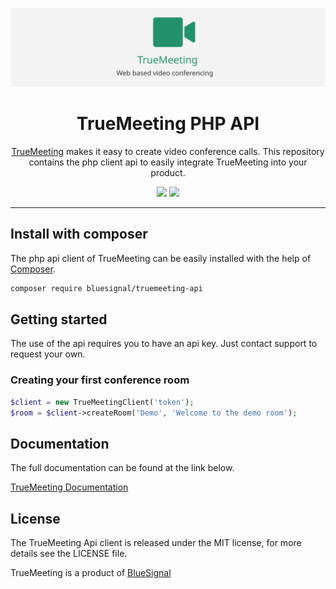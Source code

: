<p align="center">
  <img src="header.svg" alt="TrueMeeting header">
</p>
<h1 align="center">TrueMeeting PHP API</h1>
<p align="center">
    <a href="https://truemeeting.io">TrueMeeting</a> makes it easy to create video conference calls.
    This repository contains the php client api to easily integrate TrueMeeting into your product.
</p>
<p align="center">
    <a href="https://travis-ci.org/bluesignal/truemeeting-api"><img src="https://travis-ci.org/bluesignal/truemeeting-api.png"></a>
    <a href="https://packagist.org/packages/bluesignal/truemeeting-api"><img src="https://poser.pugx.org/bluesignal/truemeeting-api/v/stable"></a>
</p>

---

Install with composer
---------------------
The php api client of TrueMeeting can be easily installed with the help of
[Composer](http://getcomposer.org/doc/00-intro.md).

```bash
composer require bluesignal/truemeeting-api
```

Getting started
---------------
The use of the api requires you to have an api key.
Just contact support to request your own.


### Creating your first conference room

```php
$client = new TrueMeetingClient('token');
$room = $client->createRoom('Demo', 'Welcome to the demo room');
```
Documentation
-------------
The full documentation can be found at the link below.

[TrueMeeting Documentation](https://developers.truemeeting.io)

License
-------
The TrueMeeting Api client is released under the MIT license, for more details see the LICENSE file.



TrueMeeting is a product of [BlueSignal](https://bluesignal.nl)